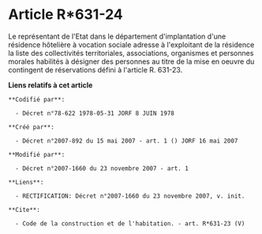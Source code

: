 # Article R*631-24

Le représentant de l'Etat dans le département d'implantation d'une résidence hôtelière à vocation sociale adresse à
l'exploitant de la résidence la liste des collectivités territoriales, associations, organismes et personnes morales
habilités à désigner des personnes au titre de la mise en oeuvre du contingent de réservations défini à l'article R. 631-23.

**Liens relatifs à cet article**

	**Codifié par**:

	  - Décret n°78-622 1978-05-31 JORF 8 JUIN 1978

	**Créé par**:

	  - Décret n°2007-892 du 15 mai 2007 - art. 1 () JORF 16 mai 2007

	**Modifié par**:

	  - Décret n°2007-1660 du 23 novembre 2007 - art. 1

	**Liens**:

	  - RECTIFICATION: Décret n°2007-1660 du 23 novembre 2007, v. init.

	**Cite**:

	  - Code de la construction et de l'habitation. - art. R*631-23 (V)
